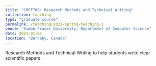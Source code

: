 ```yaml
---
title: "CMPT700: Research Methods and Technical Writing"
collection: teaching
type: "graduate course"
permalink: /teaching/2021-spring-teaching-1
venue: "Simon Fraser University, Department of Computer Science"
date: 2021-01-01
location: "Burnaby, Canada"
---
```


Research Methods and Technical Writing to help students write clear scientific papers.
